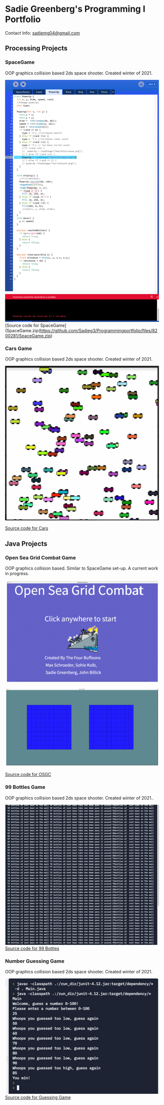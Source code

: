 # Sadie Greenberg's Programming  I  Portfolio
Contact Info: sadiemg04@gmail.com
## Processing Projects

### SpaceGame
OOP graphics collision based 2ds space shooter. Created winter of 2021.

![SpaceGame](https://github.com/Sadieg3/Programmingportfolio/blob/gh-pages/images/SpaceGame.png)
[Source code for SpaceGame](SpaceGame.zip(https://github.com/Sadieg3/Programmingportfolio/files/8200281/SpaceGame.zip)

### Cars Game
OOP graphics collision based 2ds space shooter. Created winter of 2021.

![Cars Game](https://github.com/Sadieg3/Programmingportfolio/blob/gh-pages/images/Cars%20Game.png?raw=true)

[Source code for Cars](https://github.com/Sadieg3/Programmingportfolio/tree/gh-pages/src/cars)









## Java Projects

### Open Sea Grid Combat Game
OOP graphics collision based. Similar to SpaceGame set-up. A current work in progress.

![Open Sea Grid Combat](https://github.com/Sadieg3/Programmingportfolio/blob/gh-pages/images/OSGC%20start%20screen.png?raw=true)

![Open Sea Grid Combat](https://github.com/Sadieg3/Programmingportfolio/blob/gh-pages/images/OSGC%20game%20screen%20layout.png?raw=true)


[Source code for OSGC]()

### 99 Bottles Game
OOP graphics collision based 2ds space shooter. Created winter of 2021..

![99 Bottles](https://github.com/Sadieg3/Programmingportfolio/blob/gh-pages/images/99%20Bottles.png?raw=true)
[Source code for 99 Bottles](https://github.com/Sadieg3/Programmingportfolio/tree/gh-pages/src/99Bottles)

### Number Guessing Game
OOP graphics collision based 2ds space shooter. Created winter of 2021.

![Guessing Game](https://github.com/Sadieg3/Programmingportfolio/blob/gh-pages/images/Guessing%20Game.png?raw=true)
[Source code for Guessing Game](https://github.com/Sadieg3/Programmingportfolio/tree/gh-pages/src/GuessingGame) 


